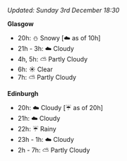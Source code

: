 *Updated: Sunday 3rd December 18:30*

**Glasgow**

* 20h: :snowman: Snowy [:cloud: as of 10h]
* 21h - 3h: :cloud: Cloudy
* 4h, 5h: :partly_sunny: Partly Cloudy
* 6h: :sunny: Clear
* 7h: :partly_sunny: Partly Cloudy

**Edinburgh**

* 20h: :cloud: Cloudy [:umbrella: as of 20h]
* 21h: :cloud: Cloudy
* 22h: :umbrella: Rainy
* 23h - 1h: :cloud: Cloudy
* 2h - 7h: :partly_sunny: Partly Cloudy
